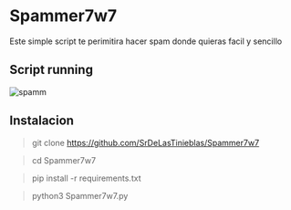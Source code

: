 # Spammer7w7
Este simple script te perimitira hacer spam donde quieras facil y sencillo

## Script running
![spamm](https://user-images.githubusercontent.com/52461757/116806922-c55f5200-aaf5-11eb-8fe5-08ab6da5279e.gif)

## Instalacion
> git clone https://github.com/SrDeLasTinieblas/Spammer7w7
 
> cd Spammer7w7
 
> pip install -r requirements.txt

> python3 Spammer7w7.py

